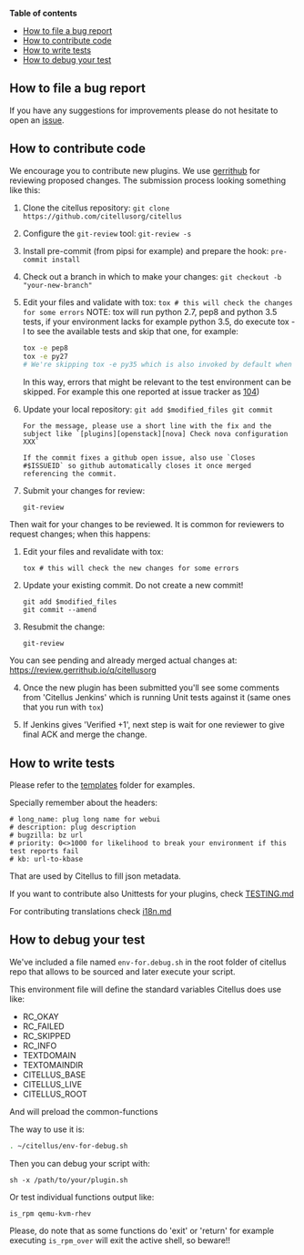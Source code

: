 **Table of contents**

<!-- TOC depthFrom:1 insertAnchor:false orderedList:false -->

- [How to file a bug report](#how-to-file-a-bug-report)
- [How to contribute code](#how-to-contribute-code)
- [How to write tests](#how-to-write-tests)
- [How to debug your test](#how-to-debug-your-test)

<!-- /TOC -->

## How to file a bug report

If you have any suggestions for improvements please do not hesitate to
open an [issue](https://github.com/citellusorg/citellus/issues/new).

## How to contribute code

We encourage you to contribute new plugins. We use [gerrithub][] for
reviewing proposed changes. The submission process looking something
like this:

[gerrithub]: https://gerrithub.io/

1.  Clone the citellus repository:
    `git clone https://github.com/citellusorg/citellus`
2.  Configure the `git-review` tool:
    `git-review -s`
3.  Install pre-commit (from pipsi for example) and prepare the hook:
    `pre-commit install`
4.  Check out a branch in which to make your changes:
    `git checkout -b "your-new-branch"`
5.  Edit your files and validate with tox:
    `tox # this will check the changes for some errors`
    NOTE: tox will run python 2.7, pep8 and python 3.5 tests, if your environment lacks for example python 3.5, do execute tox -l to see the available tests and skip that one, for example:

    ```sh
    tox -e pep8
    tox -e py27
    # We're skipping tox -e py35 which is also invoked by default when tox is executed without arguments.
    ```

    In this way, errors that might be relevant to the test environment can be skipped. For example this one reported at issue tracker as [104](https://github.com/citellusorg/citellus/issues/104))

6.  Update your local repository:
    `git add $modified_files git commit`

        For the message, please use a short line with the fix and the subject like `[plugins][openstack][nova] Check nova configuration XXX`

        If the commit fixes a github open issue, also use `Closes #$ISSUEID` so github automatically closes it once merged referencing the commit.

7.  Submit your changes for review:

        git-review

Then wait for your changes to be reviewed. It is common for reviewers
to request changes; when this happens:

1.  Edit your files and revalidate with tox:

        tox # this will check the new changes for some errors

2.  Update your existing commit. Do not create a new commit!

        git add $modified_files
        git commit --amend

3.  Resubmit the change:

        git-review

You can see pending and already merged actual changes at: <https://review.gerrithub.io/q/citellusorg>

4. Once the new plugin has been submitted you'll see some comments from 'Citellus Jenkins' which is running Unit tests against it (same ones that you run with `tox`)

5. If Jenkins gives 'Verified +1', next step is wait for one reviewer to give final ACK and merge the change.

## How to write tests

Please refer to the
[templates](https://github.com/citellusorg/citellus/tree/master/doc/templates)
folder for examples.

Specially remember about the headers:

```
# long_name: plug long name for webui
# description: plug description
# bugzilla: bz url
# priority: 0<>1000 for likelihood to break your environment if this test reports fail
# kb: url-to-kbase
```

That are used by Citellus to fill json metadata.

If you want to contribute also Unittests for your plugins, check [TESTING.md](TESTING.md)

For contributing translations check [i18n.md](i18n.md)

## How to debug your test

We've included a file named `env-for.debug.sh` in the root folder of citellus repo that allows to be sourced and later execute your script.

This environment file will define the standard variables Citellus does use like:

- RC_OKAY
- RC_FAILED
- RC_SKIPPED
- RC_INFO
- TEXTDOMAIN
- TEXTOMAINDIR
- CITELLUS_BASE
- CITELLUS_LIVE
- CITELLUS_ROOT

And will preload the common-functions

The way to use it is:

```sh
. ~/citellus/env-for-debug.sh
```

Then you can debug your script with:

```
sh -x /path/to/your/plugin.sh
```

Or test individual functions output like:

```
is_rpm qemu-kvm-rhev
```

Please, do note that as some functions do 'exit' or 'return' for example executing `is_rpm_over` will exit the active shell, so beware!!
